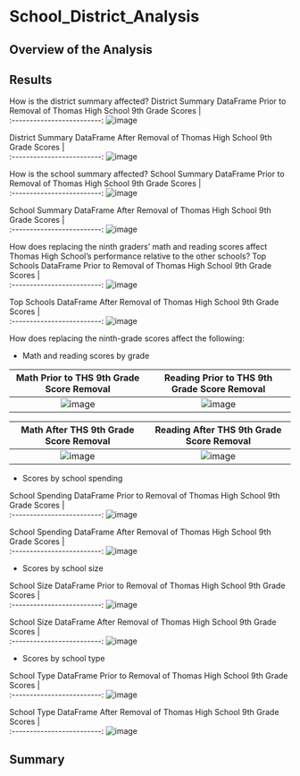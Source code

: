 # School_District_Analysis

## Overview of the Analysis

## Results
How is the district summary affected?
District Summary DataFrame Prior to Removal of Thomas High School 9th Grade Scores            |  
:-------------------------:
![image](https://user-images.githubusercontent.com/108832056/184417994-afe4eada-b7ad-474a-91af-7174f9ac0b43.png)


District Summary DataFrame After Removal of Thomas High School 9th Grade Scores            |  
:-------------------------:
![image](https://user-images.githubusercontent.com/108832056/184419269-710a3bf3-1b6e-4717-bf9f-85c24f83b790.png)

How is the school summary affected?
School Summary DataFrame Prior to Removal of Thomas High School 9th Grade Scores            |  
:-------------------------:
![image](https://user-images.githubusercontent.com/108832056/184418376-b1201f6c-6fb5-4396-946a-611d0c0be0e8.png)
 

School Summary DataFrame After Removal of Thomas High School 9th Grade Scores            |  
:-------------------------:
![image](https://user-images.githubusercontent.com/108832056/184419334-fa8f30b5-8a86-4470-af87-5755a438ed9c.png)


How does replacing the ninth graders’ math and reading scores affect Thomas High School’s performance relative to the other schools?
Top Schools DataFrame Prior to Removal of Thomas High School 9th Grade Scores            |  
:-------------------------:
![image](https://user-images.githubusercontent.com/108832056/184418440-bd8e9c45-5bc2-49d9-9d09-c6eb4fc9d2e5.png)


Top Schools DataFrame After Removal of Thomas High School 9th Grade Scores            |  
:-------------------------:
![image](https://user-images.githubusercontent.com/108832056/184419399-4180550b-180d-4de8-921c-cfb8a53d3b4d.png)


How does replacing the ninth-grade scores affect the following:
* Math and reading scores by grade

Math Prior to THS 9th Grade Score Removal           |  Reading Prior to THS 9th Grade Score Removal
:-------------------------:|:-------------------------:
![image](https://user-images.githubusercontent.com/108832056/184418490-e245fa57-0db0-4fdc-b60e-49ef84773ae6.png)|  ![image](https://user-images.githubusercontent.com/108832056/184418540-32844a61-39c3-4640-8ad6-ea7fa3c468e4.png)


Math After THS 9th Grade Score Removal           |  Reading After THS 9th Grade Score Removal
:-------------------------:|:-------------------------:
![image](https://user-images.githubusercontent.com/108832056/184419463-9019c73e-48bf-4275-abce-d6ff83fc50d1.png)|  ![image](https://user-images.githubusercontent.com/108832056/184419524-fdd83e02-dd10-41b4-abef-0b61ca44937e.png)


* Scores by school spending

School Spending DataFrame Prior to Removal of Thomas High School 9th Grade Scores            |  
:-------------------------:
![image](https://user-images.githubusercontent.com/108832056/184418629-616be9f4-56b2-4d6e-95e1-55f82a34c067.png)
 

School Spending DataFrame After Removal of Thomas High School 9th Grade Scores            |  
:-------------------------:
![image](https://user-images.githubusercontent.com/108832056/184419576-8d498014-454c-45be-a736-8faedd999c62.png)


* Scores by school size

School Size DataFrame Prior to Removal of Thomas High School 9th Grade Scores            |  
:-------------------------:
![image](https://user-images.githubusercontent.com/108832056/184418698-43a14631-dcf1-4bac-854e-3f4f3ad7903a.png)


School Size DataFrame After Removal of Thomas High School 9th Grade Scores            |  
:-------------------------:
![image](https://user-images.githubusercontent.com/108832056/184419618-c53f0c33-332c-4339-9810-39af8416efb7.png)

* Scores by school type

School Type DataFrame Prior to Removal of Thomas High School 9th Grade Scores            |  
:-------------------------:
![image](https://user-images.githubusercontent.com/108832056/184418744-fba0d743-529a-4761-a7df-d834765002c0.png)


School Type DataFrame After Removal of Thomas High School 9th Grade Scores            |  
:-------------------------:
![image](https://user-images.githubusercontent.com/108832056/184419645-697e5fe6-df0b-4efc-bdfc-819801d8ea7d.png)


## Summary

